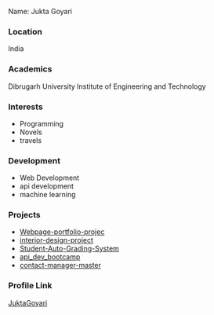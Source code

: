 Name: Jukta Goyari

### Location

India

### Academics

Dibrugarh University Institute of Engineering and Technology

### Interests

- Programming
- Novels
- travels

### Development

- Web Development
- api development
- machine learning
### Projects

- [Webpage-portfolio-projec](https://github.com/JuktaGoyari/Webpage-portfolio-project) 
- [interior-design-project](https://github.com/JuktaGoyari/interior-design-project)
- [Student-Auto-Grading-System](https://github.com/JuktaGoyari/Student-Auto-Grading-System)
- [api_dev_bootcamp](https://github.com/JuktaGoyari/api_dev_bootcamp)
- [contact-manager-master](https://github.com/JuktaGoyari/contact-manager-master)

### Profile Link

[JuktaGoyari](https://github.com/JuktaGoyari)
